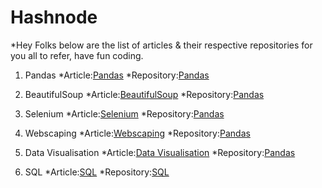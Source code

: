 # Hashnode
*Hey Folks below are the list of articles & their respective repositories for you all to refer, have fun coding.

1. Pandas
*Article:[Pandas](https://bhagesh.tech/)
  *Repository:[Pandas](/)

2. BeautifulSoup
*Article:[BeautifulSoup](https://bhagesh.tech/)
 *Repository:[Pandas](/)

3. Selenium
*Article:[Selenium](https://bhagesh.tech/)
 *Repository:[Pandas](/)

4. Webscaping
*Article:[Webscaping](https://bhagesh.tech/)
  *Repository:[Pandas](/)

5. Data Visualisation
*Article:[Data Visualisation](https://bhagesh.tech/)
  *Repository:[Pandas](/)

6. SQL
*Article:[SQL](https://bhagesh.tech/)
  *Repository:[SQL](/)

